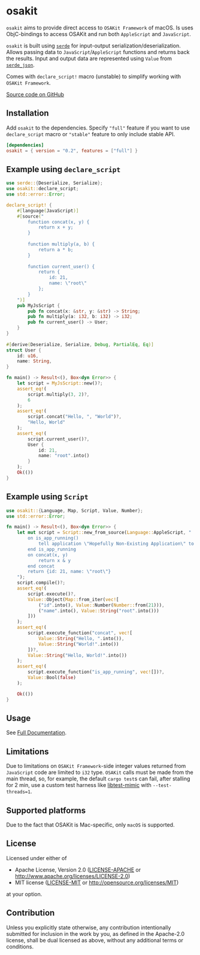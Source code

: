 # osakit

`osakit` aims to provide direct access to `OSAKit Framework` of macOS. Is uses ObjC-bindings
to access OSAKit and run both `AppleScript` and `JavaScript`.

`osakit` is built using [`serde`](https://crates.io/crates/serde) for input-output
serialization/deserialization.
Allows passing data to `JavaScript`/`AppleScript` functions and returns back the results.
Input and output data are represented using `Value` from
[`serde_json`](https://crates.io/crates/serde_json).

Comes with `declare_script!` macro (unstable) to simplify working with `OSAKit Framework`.

[Source code on GitHub](https://github.com/mdevils/rust-osakit)

## Installation

Add `osakit` to the dependencies. Specify `"full"` feature if you want to use `declare_script`
macro or `"stable"` feature to only include stable API.

```toml
[dependencies]
osakit = { version = "0.2", features = ["full"] }
```

## Example using `declare_script`

```rust
use serde::{Deserialize, Serialize};
use osakit::declare_script;
use std::error::Error;

declare_script! {
    #[language(JavaScript)]
    #[source("
        function concat(x, y) {
            return x + y;
        }
                                                                                                       
        function multiply(a, b) {
            return a * b;
        }
                                                                                                       
        function current_user() {
            return {
                id: 21,
                name: \"root\"
            };
        }
    ")]
    pub MyJsScript {
        pub fn concat(x: &str, y: &str) -> String;
        pub fn multiply(a: i32, b: i32) -> i32;
        pub fn current_user() -> User;
    }
}
                                                                                                       
#[derive(Deserialize, Serialize, Debug, PartialEq, Eq)]
struct User {
    id: u16,
    name: String,
}

fn main() -> Result<(), Box<dyn Error>> {
    let script = MyJsScript::new()?;
    assert_eq!(
        script.multiply(3, 2)?,
        6
    );
    assert_eq!(
        script.concat("Hello, ", "World")?,
        "Hello, World"
    );
    assert_eq!(
        script.current_user()?,
        User {
            id: 21,
            name: "root".into()
        }
    );
    Ok(())
}
```

## Example using `Script`

```rust
use osakit::{Language, Map, Script, Value, Number};
use std::error::Error;

fn main() -> Result<(), Box<dyn Error>> {
    let mut script = Script::new_from_source(Language::AppleScript, "
        on is_app_running()
            tell application \"Hopefully Non-Existing Application\" to running
        end is_app_running
        on concat(x, y)
            return x & y
        end concat
        return {id: 21, name: \"root\"}
    ");
    script.compile()?;
    assert_eq!(
        script.execute()?,
        Value::Object(Map::from_iter(vec![
            ("id".into(), Value::Number(Number::from(21))),
            ("name".into(), Value::String("root".into()))
        ]))
    );
    assert_eq!(
        script.execute_function("concat", vec![
            Value::String("Hello, ".into()),
            Value::String("World!".into())
        ])?,
        Value::String("Hello, World!".into())
    );
    assert_eq!(
        script.execute_function("is_app_running", vec![])?,
        Value::Bool(false)
    );

    Ok(())
}
```

## Usage

See [Full Documentation](https://docs.rs/osakit/).

## Limitations

Due to limitations on `OSAKit Framework`-side integer values returned from `JavaScript` code
are limited to `i32` type.
`OSAKit` calls must be made from the main thread, so, for example, the default `cargo test`s can fail,
after stalling for 2 min, use a custom test harness like [libtest-mimic](https://github.com/LukasKalbertodt/libtest-mimic) with `--test-threads=1`.

## Supported platforms

Due to the fact that OSAKit is Mac-specific, only `macOS` is supported.

## License

Licensed under either of

* Apache License, Version 2.0
  ([LICENSE-APACHE](LICENSE-APACHE) or <http://www.apache.org/licenses/LICENSE-2.0>)
* MIT license
  ([LICENSE-MIT](LICENSE-MIT) or <http://opensource.org/licenses/MIT>)

at your option.

## Contribution

Unless you explicitly state otherwise, any contribution intentionally submitted
for inclusion in the work by you, as defined in the Apache-2.0 license, shall be
dual licensed as above, without any additional terms or conditions.
